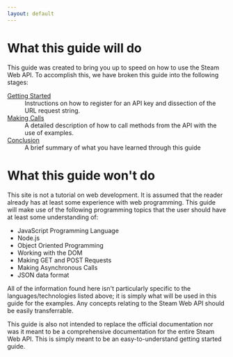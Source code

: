 ```yaml
---
layout: default
---
```

# What this guide will do
This guide was created to bring you up to speed on how to use the Steam Web API. To accomplish this, we have broken this guide into the following stages:

<dl>
  <dt><a href="/Getting_Started">Getting Started</a></dt>
  <dd>Instructions on how to register for an API key and dissection of the URL request string.</dd>
  <dt><a href="/Making_Calls">Making Calls</a></dt>
  <dd>A detailed description of how to call methods from the API with the use of examples.</dd>
  <dt><a href="/Conclusion">Conclusion</a></dt>
  <dd>A brief summary of what you have learned through this guide</dd>
</dl>

# What this guide won't do

This site is not a tutorial on web development. It is assumed that the reader already has at least some experience with web programming. This guide will make use of the following programming topics that the user should have at least some understanding of:

- JavaScript Programming Language
- Node.js
- Object Oriented Programming
- Working with the DOM
- Making GET and POST Requests
- Making Asynchronous Calls
- JSON data format

All of the information found here isn't particularly specific to the languages/technologies listed above; it is simply what will be used in this guide for the examples. Any concepts relating to the Steam Web API should be easily transferrable.

This guide is also not intended to replace the official documentation nor was it meant to be a comprehensive documentation for the entire Steam Web API. This is simply meant to be an easy-to-understand getting started guide.